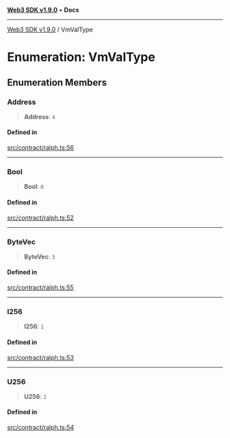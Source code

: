 [**Web3 SDK v1.9.0**](../README.md) • **Docs**

***

[Web3 SDK v1.9.0](../globals.md) / VmValType

# Enumeration: VmValType

## Enumeration Members

### Address

> **Address**: `4`

#### Defined in

[src/contract/ralph.ts:56](https://github.com/Mystic-Nayy/alephium-web3/blob/c1afd789a197ce5fe21f08c2965942090157c33d/packages/web3/src/contract/ralph.ts#L56)

***

### Bool

> **Bool**: `0`

#### Defined in

[src/contract/ralph.ts:52](https://github.com/Mystic-Nayy/alephium-web3/blob/c1afd789a197ce5fe21f08c2965942090157c33d/packages/web3/src/contract/ralph.ts#L52)

***

### ByteVec

> **ByteVec**: `3`

#### Defined in

[src/contract/ralph.ts:55](https://github.com/Mystic-Nayy/alephium-web3/blob/c1afd789a197ce5fe21f08c2965942090157c33d/packages/web3/src/contract/ralph.ts#L55)

***

### I256

> **I256**: `1`

#### Defined in

[src/contract/ralph.ts:53](https://github.com/Mystic-Nayy/alephium-web3/blob/c1afd789a197ce5fe21f08c2965942090157c33d/packages/web3/src/contract/ralph.ts#L53)

***

### U256

> **U256**: `2`

#### Defined in

[src/contract/ralph.ts:54](https://github.com/Mystic-Nayy/alephium-web3/blob/c1afd789a197ce5fe21f08c2965942090157c33d/packages/web3/src/contract/ralph.ts#L54)
